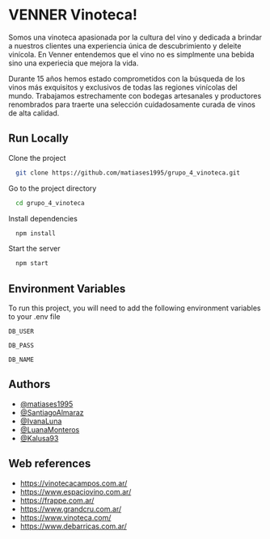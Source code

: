 # VENNER Vinoteca!

Somos una vinoteca apasionada por la cultura del vino y dedicada a brindar a nuestros clientes una experiencia única de descubrimiento y deleite vinícola. En Venner entendemos que el vino no es simplmente una bebida sino una experiecia que mejora la vida.

Durante 15 años hemos estado comprometidos con la búsqueda de los vinos más exquisitos y exclusivos de todas las regiones vinícolas del mundo. Trabajamos estrechamente con bodegas artesanales y productores renombrados para traerte una selección cuidadosamente curada de vinos de alta calidad.



## Run Locally

Clone the project

```bash
  git clone https://github.com/matiases1995/grupo_4_vinoteca.git
```

Go to the project directory

```bash
  cd grupo_4_vinoteca
```

Install dependencies

```bash
  npm install
```

Start the server

```bash
  npm start
```


## Environment Variables

To run this project, you will need to add the following environment variables to your .env file

`DB_USER`

`DB_PASS`

`DB_NAME`


## Authors

- [@matiases1995](https://github.com/matiases1995)
- [@SantiagoAlmaraz](https://github.com/SantiagoAlmaraz)
- [@IvanaLuna](https://github.com/IvanaLuna)
- [@LuanaMonteros](https://github.com/LuanaMonteros)
- [@Kalusa93](https://github.com/Kalusa93)


## Web references
* https://vinotecacampos.com.ar/
* https://www.espaciovino.com.ar/
* https://frappe.com.ar/
* https://www.grandcru.com.ar/
* https://www.vinoteca.com/
* https://www.debarricas.com.ar/